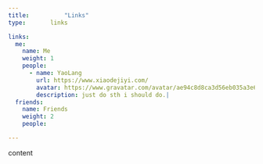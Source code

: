 ```yaml
---
title: 			"Links"
type:       links

links: 
  me: 
    name: Me 
    weight: 1
    people: 
      - name: YaoLang
        url: https://www.xiaodejiyi.com/
        avatar: https://www.gravatar.com/avatar/ae94c8d8ca3d56eb035a3e62c2595150?s=240&d=mp
        description: just do sth i should do.|
  friends: 
    name: Friends 
    weight: 2 
    people: 

---
```


content